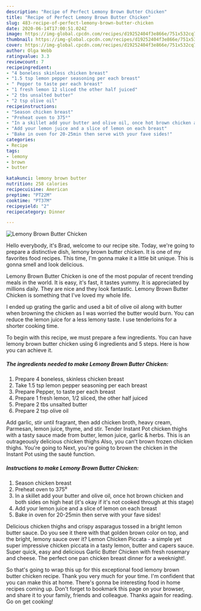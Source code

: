 ```yaml
---
description: "Recipe of Perfect Lemony Brown Butter Chicken"
title: "Recipe of Perfect Lemony Brown Butter Chicken"
slug: 483-recipe-of-perfect-lemony-brown-butter-chicken
date: 2020-06-14T17:00:51.024Z
image: https://img-global.cpcdn.com/recipes/d19252404f3e866e/751x532cq70/lemony-brown-butter-chicken-recipe-main-photo.jpg
thumbnail: https://img-global.cpcdn.com/recipes/d19252404f3e866e/751x532cq70/lemony-brown-butter-chicken-recipe-main-photo.jpg
cover: https://img-global.cpcdn.com/recipes/d19252404f3e866e/751x532cq70/lemony-brown-butter-chicken-recipe-main-photo.jpg
author: Olga Webb
ratingvalue: 3.3
reviewcount: 7
recipeingredient:
- "4 boneless skinless chicken breast"
- "1.5 tsp lemon pepper seasoning per each breast"
- " Pepper to taste per each breast"
- "1 fresh lemon 12 sliced the other half juiced"
- "2 tbs unsalted butter"
- "2 tsp olive oil"
recipeinstructions:
- "Season chicken breast"
- "Preheat oven to 375⁰"
- "In a skillet add your butter and olive oil, once hot brown chicken and both sides on high heat (it&#39;s okay if it&#39;s not cooked through at this stage)"
- "Add your lemon juice and a slice of lemon on each breast"
- "Bake in oven for 20-25min then serve with your fave sides!"
categories:
- Recipe
tags:
- lemony
- brown
- butter

katakunci: lemony brown butter 
nutrition: 258 calories
recipecuisine: American
preptime: "PT22M"
cooktime: "PT37M"
recipeyield: "2"
recipecategory: Dinner

---
```



![Lemony Brown Butter Chicken](https://img-global.cpcdn.com/recipes/d19252404f3e866e/751x532cq70/lemony-brown-butter-chicken-recipe-main-photo.jpg)

Hello everybody, it's Brad, welcome to our recipe site. Today, we're going to prepare a distinctive dish, lemony brown butter chicken. It is one of my favorites food recipes. This time, I'm gonna make it a little bit unique. This is gonna smell and look delicious.

Lemony Brown Butter Chicken is one of the most popular of recent trending meals in the world. It is easy, it's fast, it tastes yummy. It is appreciated by millions daily. They are nice and they look fantastic. Lemony Brown Butter Chicken is something that I've loved my whole life.

I ended up grating the garlic and used a bit of olive oil along with butter when browning the chicken as I was worried the butter would burn. You can reduce the lemon juice for a less lemony taste. I use tenderloins for a shorter cooking time.


To begin with this recipe, we must prepare a few ingredients. You can have lemony brown butter chicken using 6 ingredients and 5 steps. Here is how you can achieve it.

<!--inarticleads1-->

##### The ingredients needed to make Lemony Brown Butter Chicken:

1. Prepare 4 boneless, skinless chicken breast
1. Take 1.5 tsp lemon pepper seasoning per each breast
1. Prepare  Pepper, to taste per each breast
1. Prepare 1 fresh lemon, 1/2 sliced, the other half juiced
1. Prepare 2 tbs unsalted butter
1. Prepare 2 tsp olive oil


Add garlic, stir until fragrant, then add chicken broth, heavy cream, Parmesan, lemon juice, thyme, and stir. Tender Instant Pot chicken thighs with a tasty sauce made from butter, lemon juice, garlic &amp; herbs. This is an outrageously delicious chicken thighs Also, you can&#39;t brown frozen chicken thighs. You&#39;re going to Next, you&#39;re going to brown the chicken in the Instant Pot using the sauté function. 

<!--inarticleads2-->

##### Instructions to make Lemony Brown Butter Chicken:

1. Season chicken breast
1. Preheat oven to 375⁰
1. In a skillet add your butter and olive oil, once hot brown chicken and both sides on high heat (it&#39;s okay if it&#39;s not cooked through at this stage)
1. Add your lemon juice and a slice of lemon on each breast
1. Bake in oven for 20-25min then serve with your fave sides!


Delicious chicken thighs and crispy asparagus tossed in a bright lemon butter sauce. Do you see it there with that golden brown color on top, and the bright, lemony sauce over it? Lemon Chicken Piccata - a simple yet super impressive chicken piccata in a tasty lemon, butter and capers sauce. Super quick, easy and delicious Garlic Butter Chicken with fresh rosemary and cheese. The perfect one pan chicken breast dinner for a weeknight!. 

So that's going to wrap this up for this exceptional food lemony brown butter chicken recipe. Thank you very much for your time. I'm confident that you can make this at home. There's gonna be interesting food in home recipes coming up. Don't forget to bookmark this page on your browser, and share it to your family, friends and colleague. Thanks again for reading. Go on get cooking!
